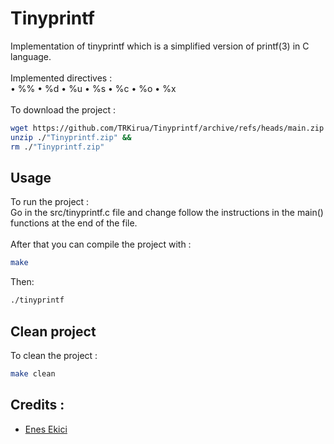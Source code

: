 # Tinyprintf
Implementation of tinyprintf which is a simplified version of printf(3) in C language.\
\
Implemented directives :\
• %% • %d • %u • %s • %c • %o • %x
\
\
To download the project :
```bash
wget https://github.com/TRKirua/Tinyprintf/archive/refs/heads/main.zip -O "Tinyprintf.zip" &&
unzip ./"Tinyprintf.zip" &&
rm ./"Tinyprintf.zip"
```

## Usage
To run the project :\
Go in the src/tinyprintf.c file and change follow the instructions in the main() functions at the end of the file.\
\
After that you can compile the project with :
```bash
make
```
Then:
```bash
./tinyprintf
```

## Clean project
To clean the project :
```bash
make clean
```

## Credits :
 * [Enes Ekici](https://github.com/TRKirua)
